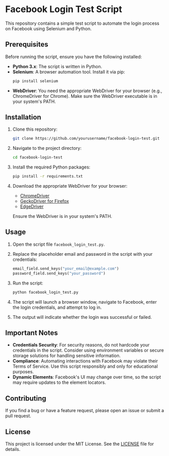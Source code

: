 
# Facebook Login Test Script

This repository contains a simple test script to automate the login process on Facebook using Selenium and Python.

## Prerequisites

Before running the script, ensure you have the following installed:

- **Python 3.x**: The script is written in Python.
- **Selenium**: A browser automation tool. Install it via pip:
  ```bash
  pip install selenium
  ```
- **WebDriver**: You need the appropriate WebDriver for your browser (e.g., ChromeDriver for Chrome). Make sure the WebDriver executable is in your system's PATH.

## Installation

1. Clone this repository:
   ```bash
   git clone https://github.com/yourusername/facebook-login-test.git
   ```
2. Navigate to the project directory:
   ```bash
   cd facebook-login-test
   ```

3. Install the required Python packages:
   ```bash
   pip install -r requirements.txt
   ```

4. Download the appropriate WebDriver for your browser:
   - [ChromeDriver](https://sites.google.com/a/chromium.org/chromedriver/)
   - [GeckoDriver for Firefox](https://github.com/mozilla/geckodriver/releases)
   - [EdgeDriver](https://developer.microsoft.com/en-us/microsoft-edge/tools/webdriver/)
   
   Ensure the WebDriver is in your system's PATH.

## Usage

1. Open the script file `facebook_login_test.py`.

2. Replace the placeholder email and password in the script with your credentials:
   ```python
   email_field.send_keys("your_email@example.com")
   password_field.send_keys("your_password")
   ```

3. Run the script:
   ```bash
   python facebook_login_test.py
   ```

4. The script will launch a browser window, navigate to Facebook, enter the login credentials, and attempt to log in.

5. The output will indicate whether the login was successful or failed.

## Important Notes

- **Credentials Security**: For security reasons, do not hardcode your credentials in the script. Consider using environment variables or secure storage solutions for handling sensitive information.
- **Compliance**: Automating interactions with Facebook may violate their Terms of Service. Use this script responsibly and only for educational purposes.
- **Dynamic Elements**: Facebook's UI may change over time, so the script may require updates to the element locators.

## Contributing

If you find a bug or have a feature request, please open an issue or submit a pull request.

## License

This project is licensed under the MIT License. See the [LICENSE](LICENSE) file for details.
